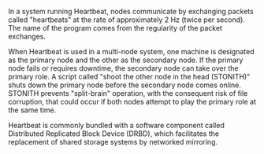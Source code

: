 In a system running Heartbeat, nodes communicate by exchanging packets called "heartbeats" at the rate of approximately 2 Hz (twice per second). The name of the program comes from the regularity of the packet exchanges.

When Heartbeat is used in a multi-node system, one machine is designated as the primary node and the other as the secondary node. If the primary node fails or requires downtime, the secondary node can take over the primary role. A script called "shoot the other node in the head (STONITH)" shuts down the primary node before the secondary node comes online. STONITH prevents "split-brain" operation, with the consequent risk of file corruption, that could occur if both nodes attempt to play the primary role at the same time.

Heartbeat is commonly bundled with a software component called Distributed Replicated Block Device (DRBD), which facilitates the replacement of shared storage systems by networked mirroring.

